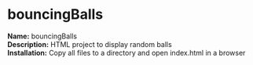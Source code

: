 # bouncingBalls

**Name:** bouncingBalls  
**Description:** HTML project to display random balls  
**Installation:** Copy all files to a directory and open index.html in a browser  
